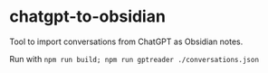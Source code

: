 # chatgpt-to-obsidian
Tool to import conversations from ChatGPT as Obsidian notes.

Run with `npm run build; npm run gptreader ./conversations.json`
